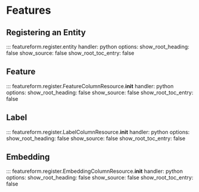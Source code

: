 # Features

## Registering an Entity
::: featureform.register.entity
    handler: python
    options:
        show_root_heading: false
        show_source: false
        show_root_toc_entry: false

## Feature
::: featureform.register.FeatureColumnResource.__init__
    handler: python
    options:
        show_root_heading: false
        show_source: false
        show_root_toc_entry: false

## Label
::: featureform.register.LabelColumnResource.__init__
    handler: python
    options:
        show_root_heading: false
        show_source: false
        show_root_toc_entry: false

## Embedding
::: featureform.register.EmbeddingColumnResource.__init__
    handler: python
    options:
        show_root_heading: false
        show_source: false
        show_root_toc_entry: false